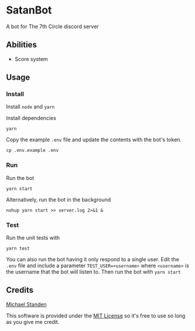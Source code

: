 # SatanBot

A bot for The 7th Circle discord server

## Abilities

- Score system

## Usage

### Install

Install `node` and `yarn`

Install dependencies

```
yarn
```

Copy the example `.env` file and update the contents with the bot's token.

```
cp .env.example .env
```

### Run

Run the bot

```
yarn start
```

Alternatively, run the bot in the background

```
nohup yarn start >> server.log 2>&1 &
```

### Test

Run the unit tests with

```
yarn test
```

You can also run the bot having it only respond to a single user.
Edit the `.env` file and include a parameter `TEST_USER=<username>` where `<username>` is the username that the bot will listen to. Then run the bot with `yarn start`

## Credits

[Michael Standen](https://michael.standen.link)

This software is provided under the [MIT License](https://tldrlegal.com/license/mit-license) so it's free to use so long as you give me credit.
